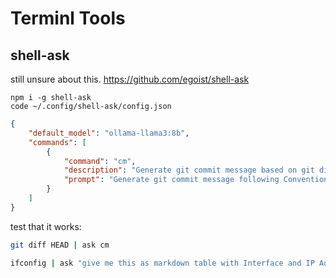 # Terminl Tools


## shell-ask
still unsure about this. 
https://github.com/egoist/shell-ask

```
npm i -g shell-ask
code ~/.config/shell-ask/config.json
```




```json
{
    "default_model": "ollama-llama3:8b",
    "commands": [
        {
            "command": "cm",
            "description": "Generate git commit message based on git diff output",
            "prompt": "Generate git commit message following Conventional Commits specification based on the git diff output in stdin\nYou must return a commit message only, without any other text or quotes."
        }
    ]
}
```

test that it works:
```bash
git diff HEAD | ask cm

ifconfig | ask "give me this as markdown table with Interface and IP Address"

```

